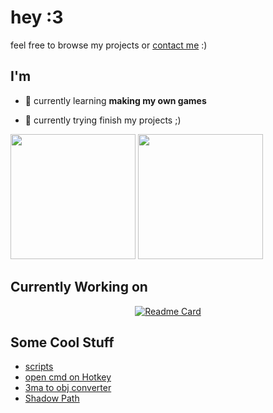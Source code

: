 

<!--

<details><summary>MORE</summary><br><p>soon</p></details>

-->

<!--

<pre>
 ______  _                                ______                        
(_____ \| |                              / _____)                       
 _____) ) | ____ _   _    ____  _   _   | /  ___  ____ ____   ____  ___ 
|  ____/| |/ _  | | | |  |    \| | | |  | | (___)/ _  |    \ / _  )/___)
| |     | ( ( | | |_| |  | | | | |_| |  | \____/( ( | | | | ( (/ /|___ |
|_|     |_|\_||_|\__  |  |_|_|_|\__  |   \_____/ \_||_|_|_|_|\____|___/ 
                (____/         (____/                                   
</pre>

-->

# hey :3

feel free to browse my projects or [contact me](https://discord.com/users/843919195187183637) :)

## I'm

- 🌱 currently learning **making my own games**

- 🔭 currently trying finish my projects ;)

<!--
[![Discord Presence](https://lanyard.cnrad.dev/api/843919195187183637)](https://discord.com/users/843919195187183637)
-->

<picture>
  <source
    srcset="https://github-readme-stats.vercel.app/api?username=Shadowdara&theme=midnight-purple&show_icons=true"
    media="(prefers-color-scheme: dark)"
  />
  <source
    srcset="https://github-readme-stats.vercel.app/api?username=Shadowdara&theme=midnight-purple&show_icons=true&bg_color=FFE1FA&text_color=000000&title_color=FF00D8"
    media="(prefers-color-scheme: light), (prefers-color-scheme: no-preference)"
  />
  <img height=200 src="https://github-readme-stats.vercel.app/api?username=Shadowdara&theme=midnight-purple&show_icons=true" />
</picture>

<!-- Graph View Nor -->
<picture>
  <source
    srcset="https://github-readme-stats.vercel.app/api/top-langs/?username=Shadowdara&exclude_repo=upptime&layout=compact&theme=midnight-purple&langs_count=8&hide=markdown,ini"
    media="(prefers-color-scheme: dark)"
  />
  <source
    srcset="https://github-readme-stats.vercel.app/api/top-langs/?username=Shadowdara&exclude_repo=upptime&layout=compact&theme=midnight-purple&bg_color=FFE1FA&text_color=000000&title_color=FF00D8&langs_count=8&hide=markdown,ini"
    media="(prefers-color-scheme: light), (prefers-color-scheme: no-preference)"
  />
  <img height=200 src="https://github-readme-stats.vercel.app/api/top-langs/?username=Shadowdara&exclude_repo=upptime&layout=compact&theme=midnight-purple&langs_count=8&hide=markdown,ini" />
</picture>

<!--

Credits

ASCII Text

<a href="https://manytools.org/hacker-tools/ascii-banner/"></a>

-->

## Currently Working on

<div align="center">

[![Readme Card](https://github-readme-stats.vercel.app/api/pin/?username=shadowdara&repo=xournalpp-plugin-hub-idea&theme=midnight-purple)](https://github.com/ShadowDara/xournalpp-plugin-hub-idea)

</div>

## Some Cool Stuff

- [scripts](https://github.com/shadowdara/scripts)
- [open cmd on Hotkey](https://github.com/ShadowDara/open-cmd-on-Hotkey)
- [3ma to obj converter](https://github.com/ShadowDara/3ma-to-obj-converter-python)
- [Shadow Path](https://github.com/shadowdara/shadow-paths)
